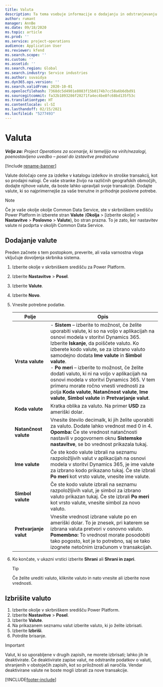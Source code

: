 ```yaml
---
title: Valuta
description: Ta tema vsebuje informacije o dodajanju in odstranjevanju vrst valut v storitvi Project Operations.
author: rumant
manager: AnnBe
ms.date: 09/18/2020
ms.topic: article
ms.prod: ''
ms.service: project-operations
audience: Application User
ms.reviewer: kfend
ms.search.scope: ''
ms.custom: ''
ms.assetid: ''
ms.search.region: Global
ms.search.industry: Service industries
ms.author: suvaidya
ms.dyn365.ops.version: ''
ms.search.validFrom: 2020-10-01
ms.openlocfilehash: 7368dc5d4901e8083f15b0174b7cc58a6b6dbd91
ms.sourcegitcommit: fa32b1893286f20271fa4ec4be8fc68bd135f53c
ms.translationtype: HT
ms.contentlocale: sl-SI
ms.lasthandoff: 02/15/2021
ms.locfileid: "5277493"
---
```

# <a name="currency"></a>Valuta

_**Velja za:** Project Operations za scenarije, ki temeljijo na virih/nezalogi, poenostavljeno uvedbo – posel do izstavitve predračuna_

[!include [rename-banner](~/includes/cc-data-platform-banner.md)]

Valute določajo cene za izdelke v katalogu izdelkov in stroške transakcij, kot so prodajni nalogi. Če vaše stranke živijo na različnih geografskih območjih, dodajte njihove valute, da boste lahko upravljali svoje transakcije. Dodajte valute, ki so najprimernejše za vaše trenutne in prihodnje poslovne potrebe.  

> [!NOTE]
> Če je vaše okolje okolje Common Data Service, ste v skrbniškem središču Power Platform in izberete stran **Valute** (**Okolja** > [izberite okolje] > **Nastavitve** > **Poslovno** > **Valute**), bo stran prazna. To je zato, ker nastavitev valute ni podprta v okoljih Common Data Service.

## <a name="add-a-currency"></a>Dodajanje valute  
Preden začnete s tem postopkom, preverite, ali vaša varnostna vloga vključuje dovoljenja skrbnika sistema. 

1. Izberite okolje v skrbniškem središču za Power Platform. 
2. Izberite **Nastavitve** > **Posel**.
3. Izberite **Valute**.  
4. Izberite **Novo**.  
5. Vnesite potrebne podatke.  


   |          Polje          |                                                                                                                                                                                                                                                                                                                                                                            Opis                                                                                                                                                                                                                                                                                                                                                                            |
   |-------------------------|-------------------------------------------------------------------------------------------------------------------------------------------------------------------------------------------------------------------------------------------------------------------------------------------------------------------------------------------------------------------------------------------------------------------------------------------------------------------------------------------------------------------------------------------------------------------------------------------------------------------------------------------------------------------------------------------------------------------------------------------------------------------|
   |    **Vrsta valute**    | - **Sistem** – izberite to možnost, če želite uporabiti valute, ki so na voljo v aplikacijah na osnovi modela v storitvi Dynamics 365. Izberite **Iskanje**, da poiščete valuto. Ko izberete kodo valute, se za izbrano valuto samodejno dodata **Ime valute** in **Simbol valute**.<br />- **Po meri** – izberite to možnost, če želite dodati valuto, ki ni na voljo v aplikacijah na osnovi modela v storitvi Dynamics 365. V tem primeru morate ročno vnesti vrednosti za polja **Koda valute**, **Natančnost valute**, **Ime valute**, **Simbol valute** in **Pretvarjanje valut**. |
   |    **Koda valute**    |                                                                                                                                                                                                                                                                                                                                            Kratka oblika za valuto. Na primer **USD** za ameriški dolar.                                                                                                                                                                                                                                                                                                                                            |
   | **Natančnost valute**  |                                                                                                                                                                                  Vnesite število decimalk, ki jih želite uporabiti za valuto.  Dodate lahko vrednost med 0 in 4. **Opomba:** Če ste vrednost natančnosti nastavili v pogovornem oknu **Sistemske nastavitve**, se bo vrednost prikazala tukaj.                                                                                                                                                                                  |
   |    **Ime valute**    |                                                                                                                                                                                                                                         Če ste kodo valute izbrali na seznamu razpoložljivih valut v aplikacijah na osnovi modela v storitvi Dynamics 365, je ime valute za izbrano kodo prikazano tukaj. Če ste izbrali **Po meri** kot vrsto valute, vnesite ime valute.                                                                                                                                                                                                                                          |
   |   **Simbol valute**   |                                                                                                                                                                                                                                                                      Če ste kodo valute izbrali na seznamu razpoložljivih valut, je simbol za izbrano valuto prikazan tukaj. Če ste izbrali **Po meri** kot vrsto valute, vnesite simbol za novo valuto.                                                                                                                                                                                                                                                                       |
   | **Pretvarjanje valut** |                                                                                                                                                                                                                                     Vnesite vrednost izbrane valute po en ameriški dolar. To je znesek, pri katerem se izbrana valuta pretvori v osnovno valuto. **Pomembno:** To vrednost morate posodobiti tako pogosto, kot je to potrebno, saj se tako izognete netočnim izračunom v transakcijah.                                                                                                                                                                                                                                      |


6. Ko končate, v ukazni vrstici izberite **Shrani** ali **Shrani in zapri**.  

   > [!TIP]
   >  Če želite urediti valuto, kliknite valuto in nato vnesite ali izberite nove vrednosti.  

## <a name="delete-a-currency"></a>Izbrišite valuto  

1. Izberite okolje v skrbniškem središču Power Platform. 
2. Izberite **Nastavitve** > **Posel**.
3. Izberite **Valute**.  
4. Na prikazanem seznamu valut izberite valuto, ki jo želite izbrisati.  
5. Izberite **Izbriši**.  
6. Potrdite brisanje.  

> [!IMPORTANT]
>  Valut, ki so uporabljene v drugih zapisih, ne morete izbrisati; lahko jih le deaktivirate. Če deaktivirate zapise valut, ne odstranite podatkov o valuti, shranjenih v obstoječih zapisih, kot so priložnosti ali naročila. Vendar deaktivirane valute ne boste mogli izbrati za nove transakcije.  


[!INCLUDE[footer-include](../includes/footer-banner.md)]